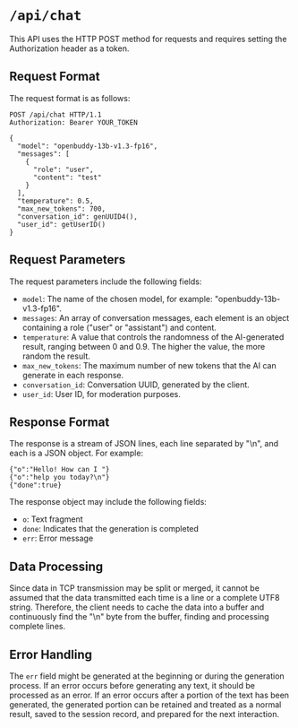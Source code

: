 
# `/api/chat` 

This API uses the HTTP POST method for requests and requires setting the Authorization header as a token.

## Request Format

The request format is as follows:

```
POST /api/chat HTTP/1.1
Authorization: Bearer YOUR_TOKEN

{
  "model": "openbuddy-13b-v1.3-fp16",
  "messages": [
    {
      "role": "user",
      "content": "test"
    }
  ],
  "temperature": 0.5,
  "max_new_tokens": 700,
  "conversation_id": genUUID4(),
  "user_id": getUserID()
}
```

## Request Parameters

The request parameters include the following fields:

- `model`: The name of the chosen model, for example: "openbuddy-13b-v1.3-fp16".
- `messages`: An array of conversation messages, each element is an object containing a role ("user" or "assistant") and content.
- `temperature`: A value that controls the randomness of the AI-generated result, ranging between 0 and 0.9. The higher the value, the more random the result.
- `max_new_tokens`: The maximum number of new tokens that the AI can generate in each response.
- `conversation_id`: Conversation UUID, generated by the client.
- `user_id`: User ID, for moderation purposes.

## Response Format

The response is a stream of JSON lines, each line separated by "\n", and each is a JSON object. For example:

```
{"o":"Hello! How can I "}
{"o":"help you today?\n"}
{"done":true}
```

The response object may include the following fields:

- `o`: Text fragment
- `done`: Indicates that the generation is completed
- `err`: Error message

## Data Processing

Since data in TCP transmission may be split or merged, it cannot be assumed that the data transmitted each time is a line or a complete UTF8 string. Therefore, the client needs to cache the data into a buffer and continuously find the "\n" byte from the buffer, finding and processing complete lines.

## Error Handling

The `err` field might be generated at the beginning or during the generation process. If an error occurs before generating any text, it should be processed as an error. If an error occurs after a portion of the text has been generated, the generated portion can be retained and treated as a normal result, saved to the session record, and prepared for the next interaction.

